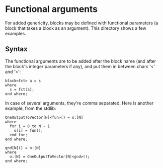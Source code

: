 # Functional arguments

For added genericity, blocks may be defined with functional parameters (a block
that takes a block as an argument). This directory shows a few examples.

## Syntax

The functional arguments are to be added after the block name (and after the
block's integer parameters if any), and put them in between chars '\<' and '>':

```bopkit
block<fct> a = s
where
  s = fct(a);
end where;
```

In case of several arguments, they're comma separated. Here is another example,
from the stdlib:

```bopkit
OneOutputToVector[N]<fun>() = o:[N]
where
  for i = 0 to N - 1
    o[i] = fun();
  end for;
end where;

gnd[N]() = o:[N]
where
  o:[N] = OneOutputToVector[N]<gnd>();
end where;
```
